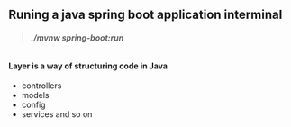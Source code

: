 ## Runing a java spring boot application interminal
> ###### **./mvnw spring-boot:run**


#### Layer is a way of structuring code in Java
* controllers
* models
* config
* services
and so on